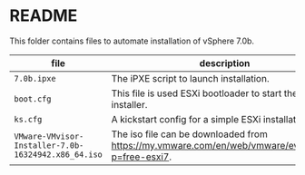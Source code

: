 # README
This folder contains files to automate installation of vSphere 7.0b.

file | description
--- | ---
`7.0b.ipxe` | The iPXE script to launch installation.
`boot.cfg` | This file is used ESXi bootloader to start the ESXi installer.
`ks.cfg` | A kickstart config for a simple ESXi installation.
`VMware-VMvisor-Installer-7.0b-16324942.x86_64.iso` | The iso file can be downloaded from <https://my.vmware.com/en/web/vmware/evalcenter?p=free-esxi7>.
